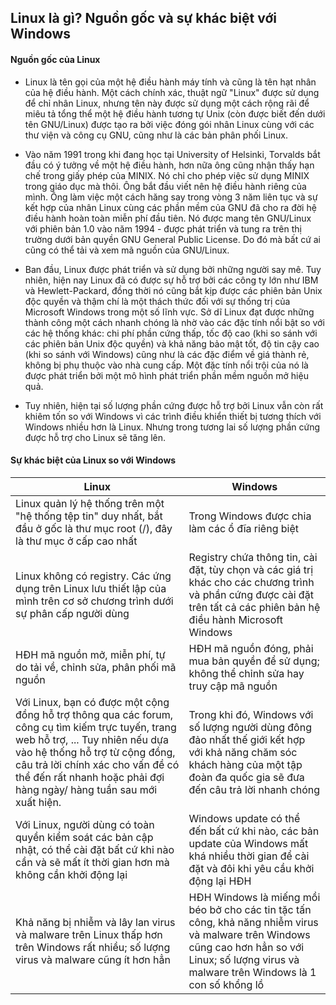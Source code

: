 ## Linux là gì? Nguồn gốc và sự khác biệt với Windows

#### Nguồn gốc của Linux

- Linux là tên gọi của một hệ điều hành máy tính và cũng là tên hạt nhân của hệ điều hành. Một cách chính xác, thuật ngữ "Linux" được sử dụng để chỉ nhân Linux, nhưng tên này được sử dụng một cách rộng rãi để miêu tả tổng thể một hệ điều hành tương tự Unix (còn được biết đến dưới tên GNU/Linux) được tạo ra bởi việc đóng gói nhân Linux cùng với các thư viện và công cụ GNU, cũng như là các bản phân phối Linux.

- Vào năm 1991 trong khi đang học tại University of Helsinki, Torvalds bắt đầu có ý tưởng về một hệ điều hành, hơn nữa ông cũng nhận thấy hạn chế trong giấy phép của MINIX. Nó chỉ cho phép việc sử dụng MINIX trong giáo dục mà thôi. Ông bắt đầu viết nên hệ điều hành riêng của mình. Ông làm việc một cách hăng say trong vòng 3 năm liên tục và sự kết hợp của nhân Linux cùng các phần mềm của GNU đã cho ra đời hệ điều hành hoàn toàn miễn phí đầu tiên. Nó được mang tên GNU/Linux với phiên bản 1.0 vào năm 1994 - được phát triển và tung ra trên thị trường dưới bản quyền GNU General Public License. Do đó mà bất cứ ai cũng có thể tải và xem mã nguồn của GNU/Linux.

- Ban đầu, Linux được phát triển và sử dụng bởi những người say mê. Tuy nhiên, hiện nay Linux đã có được sự hỗ trợ bởi các công ty lớn như IBM và Hewlett-Packard, đồng thời nó cũng bắt kịp được các phiên bản Unix độc quyền và thậm chí là một thách thức đối với sự thống trị của Microsoft Windows trong một số lĩnh vực. Sở dĩ Linux đạt được những thành công một cách nhanh chóng là nhờ vào các đặc tính nổi bật so với các hệ thống khác: chi phí phần cứng thấp, tốc độ cao (khi so sánh với các phiên bản Unix độc quyền) và khả năng bảo mật tốt, độ tin cậy cao (khi so sánh với Windows) cũng như là các đặc điểm về giá thành rẻ, không bị phụ thuộc vào nhà cung cấp. Một đặc tính nổi trội của nó là được phát triển bởi một mô hình phát triển phần mềm nguồn mở hiệu quả.

- Tuy nhiên, hiện tại số lượng phần cứng được hỗ trợ bởi Linux vẫn còn rất khiêm tốn so với Windows vì các trình điều khiển thiết bị tương thích với Windows nhiều hơn là Linux. Nhưng trong tương lai số lượng phần cứng được hỗ trợ cho Linux sẽ tăng lên.

#### Sự khác biệt của Linux so với Windows

| Linux | Windows |
| --- | --- |
| Linux quản lý hệ thống trên một "hệ thống tệp tin" duy nhất, bắt đầu ở gốc là thư mục root (/), đây là thư mục ở cấp cao nhất | Trong Windows được chia làm các ổ đĩa riêng biệt |
| Linux không có registry. Các ứng dụng trên Linux lưu thiết lập của mình trên cơ sở chương trình dưới sự phân cấp người dùng | Registry chứa thông tin, cài đặt, tùy chọn và các giá trị khác cho các chương trình và phần cứng được cài đặt trên tất cả các phiên bản hệ điều hành Microsoft Windows |
| HĐH mã nguồn mở, miễn phí, tự do tải về, chỉnh sửa, phân phối mã nguồn | HĐH mã nguồn đóng, phải mua bản quyền để sử dụng; không thể chỉnh sửa hay truy cập mã nguồn |
| Với Linux, bạn có được một cộng đồng hỗ trợ thông qua các forum, công cụ tìm kiếm trực tuyến, trang web hỗ trợ, ... Tuy nhiên nếu dựa vào hệ thống hỗ trợ từ cộng đồng, câu trả lời chính xác cho vấn đề có thể đến rất nhanh hoặc phải đợi hàng ngày/ hàng tuần sau mới xuất hiện. | Trong khi đó, Windows với số lượng người dùng đông đảo nhất thế giới kết hợp với khả năng chăm sóc khách hàng của một tập đoàn đa quốc gia sẽ đưa đến câu trả lời nhanh chóng |
| Với Linux, người dùng có toàn quyền kiểm soát các bản cập nhật, có thể cài đặt bất cứ khi nào cần và sẽ mất ít thời gian hơn mà không cần khởi động lại | Windows update có thể đến bất cứ khi nào, các bản update của Windows mất khá nhiều thời gian để cài đặt và đôi khi yêu cầu khởi động lại HĐH |
| Khả năng bị nhiễm và lây lan virus và malware trên Linux thấp hơn trên Windows rất nhiều; số lượng virus và malware cũng ít hơn hẳn | HĐH Windows là miếng mồi béo bở cho các tin tặc tấn công, khả năng nhiễm virus và malware trên Windows cũng cao hơn hẳn so với Linux; số lượng virus và malware trên Windows là 1 con số khổng lồ |
